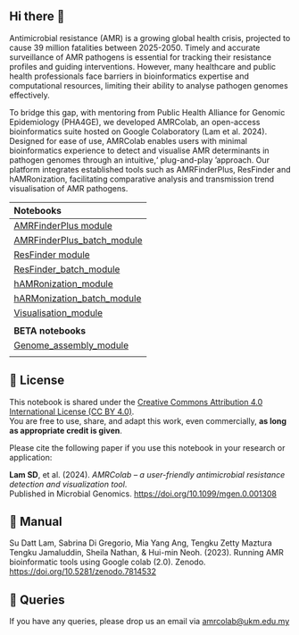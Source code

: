 ## Hi there 👋

Antimicrobial resistance (AMR) is a growing global health crisis, projected to cause 39 million fatalities
between 2025-2050. Timely and accurate surveillance of AMR pathogens is essential for tracking their
resistance profiles and guiding interventions. However, many healthcare and public health professionals face
barriers in bioinformatics expertise and computational resources, limiting their ability to analyse pathogen
genomes effectively.

To bridge this gap, with mentoring from Public Health Alliance for Genomic Epidemiology (PHA4GE),
we developed AMRColab, an open-access bioinformatics suite hosted on Google Colaboratory (Lam et al.
2024). Designed for ease of use, AMRColab enables users with minimal bioinformatics experience to detect
and visualise AMR determinants in pathogen genomes through an intuitive,‘ plug-and-play ’approach. Our
platform integrates established tools such as AMRFinderPlus, ResFinder and hAMRonization, facilitating
comparative analysis and transmission trend visualisation of AMR pathogens.

| Notebooks |
| :-------- |
| [AMRFinderPlus module ](https://tinyurl.com/AMRColab-AMRFinderPlus) |
| [AMRFinderPlus_batch_module](https://tinyurl.com/AMRColab-AMRFinderPlus-batch)|
| [ResFinder module ](https://tinyurl.com/AMRColab-ResFinder) |
| [ResFinder_batch_module](https://tinyurl.com/AMRColab-ResFinder-batch)|
| [hAMRonization_module](https://tinyurl.com/AMRcolab-hAMRonization) |
| [hARMonization_batch_module](https://tinyurl.com/AMRcolab-hAMRonization-batch)|
| [Visualisation_module](https://tinyurl.com/AMRcolab-microreact)|
| |
| **BETA notebooks** |
| [Genome_assembly_module](https://tinyurl.com/AMRColab-GenomeAssemblyModule)|
| |

## 📘 License

This notebook is shared under the [Creative Commons Attribution 4.0 International License (CC BY 4.0)](https://creativecommons.org/licenses/by/4.0/).  
You are free to use, share, and adapt this work, even commercially, **as long as appropriate credit is given**.

Please cite the following paper if you use this notebook in your research or application:

**Lam SD**, et al. (2024). *AMRColab – a user-friendly antimicrobial resistance detection and visualization tool*.  
Published in Microbial Genomics. https://doi.org/10.1099/mgen.0.001308

## 📘 Manual
Su Datt Lam, Sabrina Di Gregorio, Mia Yang Ang, Tengku Zetty Maztura Tengku Jamaluddin, Sheila Nathan, & Hui-min Neoh. (2023). Running AMR bioinformatic tools using Google colab (2.0). Zenodo. https://doi.org/10.5281/zenodo.7814532

## 📘 Queries
If you have any queries, please drop us an email via amrcolab@ukm.edu.my


<!--
**amrcolab/AMRColab** is a ✨ _special_ ✨ repository because its `README.md` (this file) appears on your GitHub profile.

Here are some ideas to get you started:

- 🔭 I’m currently working on ...
- 🌱 I’m currently learning ...
- 👯 I’m looking to collaborate on ...
- 🤔 I’m looking for help with ...
- 💬 Ask me about ...
- 📫 How to reach me: ...
- 😄 Pronouns: ...
- ⚡ Fun fact: ...
-->

